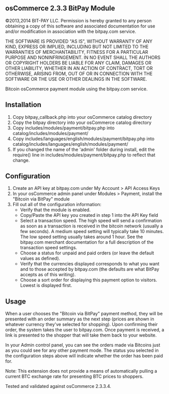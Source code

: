 osCommerce 2.3.3 BitPay Module
------------------------------

©2013,2014 BIT-PAY LLC.
Permission is hereby granted to any person obtaining a copy of this software
and associated documentation for use and/or modification in association with
the bitpay.com service.

THE SOFTWARE IS PROVIDED "AS IS", WITHOUT WARRANTY OF ANY KIND, EXPRESS OR
IMPLIED, INCLUDING BUT NOT LIMITED TO THE WARRANTIES OF MERCHANTABILITY,
FITNESS FOR A PARTICULAR PURPOSE AND NONINFRINGEMENT. IN NO EVENT SHALL THE
AUTHORS OR COPYRIGHT HOLDERS BE LIABLE FOR ANY CLAIM, DAMAGES OR OTHER
LIABILITY, WHETHER IN AN ACTION OF CONTRACT, TORT OR OTHERWISE, ARISING FROM,
OUT OF OR IN CONNECTION WITH THE SOFTWARE OR THE USE OR OTHER DEALINGS IN
THE SOFTWARE.

Bitcoin osCommerce payment module using the bitpay.com service.

Installation
------------
1. Copy bitpay_callback.php into your osCommerce catalog directory
2. Copy the bitpay directory into your osCommerce catalog directory
3. Copy includes/modules/payment/bitpay.php into catalog/includes/modules/payment/
4. Copy includes/languages/english/modules/payment/bitpay.php into catalog/includes/languages/english/modules/payment/
5. If you changed the name of the 'admin' folder during install, edit the require() line in includes/modules/payment/bitpay.php to reflect that change.

Configuration
-------------
1. Create an API key at bitpay.com under My Account > API Access Keys
2. In your osCommerce admin panel under Modules > Payment, install the "Bitcoin via BitPay" module
3. Fill out all of the configuration information:
	- Verify that the module is enabled.
	- Copy/Paste the API key you created in step 1 into the API Key field
	- Select a transaction speed.  The high speed will send a confirmation as soon as a transaction is received in the bitcoin network (usually a few seconds).  A medium speed setting will typically take 10 minutes.  The low speed setting usually takes around 1 hour.  See the bitpay.com merchant documentation for a full description of the transaction speed settings.
	- Choose a status for unpaid and paid orders (or leave the default values as defined).
	- Verify that the currencies displayed corresponds to what you want and to those accepted by bitpay.com (the defaults are what BitPay accepts as of this writing).
	- Choose a sort order for displaying this payment option to visitors.  Lowest is displayed first.

Usage
-----
When a user chooses the "Bitcoin via BitPay" payment method, they will be presented with an order summary as the next step (prices are shown in whatever currency they've selected for shopping).  Upon confirming their order, the system takes the user to bitpay.com.  Once payment is received, a link is presented to the shopper that will take them back to your website.

In your Admin control panel, you can see the orders made via Bitcoins just as you could see for any other payment mode.  The status you selected in the configuration steps above will indicate whether the order has been paid for.  

Note: This extension does not provide a means of automatically pulling a current BTC exchange rate for presenting BTC prices to shoppers.


Tested and validated against osCommerce 2.3.3.4.
